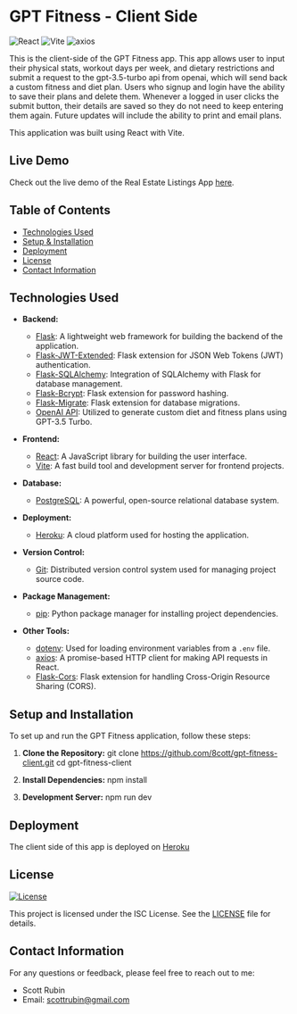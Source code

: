 # GPT Fitness - Client Side
![React](https://img.shields.io/badge/React-18.2.0-61DAFB?style=for-the-badge&logo=react&logoColor=white)
![Vite](https://img.shields.io/badge/vite-4.4.5-646CFF?style=for-the-badge&logo=vite&logoColor=white)
![axios](https://img.shields.io/badge/axios-1.5.0-0769AD?style=for-the-badge&logo=axios&logoColor=white)


This is the client-side of the GPT Fitness app. This app allows user to input their physical stats, workout days per week, and dietary restrictions and submit a request to the gpt-3.5-turbo api from openai, which will send back a custom fitness and diet plan. Users who signup and login have the ability to save their plans and delete them. Whenever a logged in user clicks the submit button, their details are saved so they do not need to keep entering them again.
Future updates will include the ability to print and email plans.

This application was built using React with Vite.

## Live Demo
Check out the live demo of the Real Estate Listings App [here](https://gpt-fitness-chi.vercel.app/).

## Table of Contents
- [Technologies Used](#technologies-used)
- [Setup & Installation](#installation)
- [Deployment](#deployment)
- [License](#license)
- [Contact Information](#contact-information)

## Technologies Used

- **Backend:**
  - [Flask](https://flask.palletsprojects.com/): A lightweight web framework for building the backend of the application.
  - [Flask-JWT-Extended](https://flask-jwt-extended.readthedocs.io/): Flask extension for JSON Web Tokens (JWT) authentication.
  - [Flask-SQLAlchemy](https://flask-sqlalchemy.palletsprojects.com/): Integration of SQLAlchemy with Flask for database management.
  - [Flask-Bcrypt](https://flask-bcrypt.readthedocs.io/): Flask extension for password hashing.
  - [Flask-Migrate](https://flask-migrate.readthedocs.io/): Flask extension for database migrations.
  - [OpenAI API](https://beta.openai.com/docs/): Utilized to generate custom diet and fitness plans using GPT-3.5 Turbo.
  
- **Frontend:**
  - [React](https://reactjs.org/): A JavaScript library for building the user interface.
  - [Vite](https://vitejs.dev/): A fast build tool and development server for frontend projects.
  
- **Database:**
  - [PostgreSQL](https://www.postgresql.org/): A powerful, open-source relational database system.

- **Deployment:**
  - [Heroku](https://www.heroku.com/): A cloud platform used for hosting the application.

- **Version Control:**
  - [Git](https://git-scm.com/): Distributed version control system used for managing project source code.

- **Package Management:**
  - [pip](https://pip.pypa.io/en/stable/): Python package manager for installing project dependencies.
  
- **Other Tools:**
  - [dotenv](https://pypi.org/project/python-dotenv/): Used for loading environment variables from a `.env` file.
  - [axios](https://axios-http.com/): A promise-based HTTP client for making API requests in React.
  - [Flask-Cors](https://flask-cors.readthedocs.io/): Flask extension for handling Cross-Origin Resource Sharing (CORS).

## Setup and Installation

To set up and run the GPT Fitness application, follow these steps:

1. **Clone the Repository:**
   git clone <https://github.com/8cott/gpt-fitness-client.git>
   cd gpt-fitness-client

2. **Install Dependencies:**
npm install

3. **Development Server:**
npm run dev

## Deployment
The client side of this app is deployed on [Heroku](https://gpt-fitness-server-5c53c1ab4ccd.herokuapp.com/)

## License
[![License](https://img.shields.io/badge/License-MIT-blue.svg)](https://opensource.org/licenses/MIT)

This project is licensed under the ISC License. See the [LICENSE](LICENSE) file for details.

## Contact Information
For any questions or feedback, please feel free to reach out to me:
- Scott Rubin
- Email: scottrubin@gmail.com
